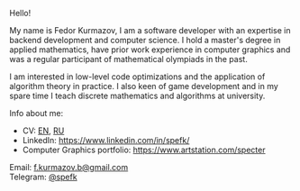 Hello!

My name is Fedor Kurmazov, I am a software developer with an expertise in backend development and computer science. I hold a master's degree in applied mathematics, have prior work experience in computer graphics and was a regular participant of mathematical olympiads in the past.

I am interested in low-level code optimizations and the application of algorithm theory in practice. I also keen of game development and in my spare time I teach discrete mathematics and algorithms at university.

Info about me:
- CV: [EN](https://docs.google.com/document/d/1RwoWsnXY1rkEY8QBi22mLDDS2p0t76XXSICJ-yfTBms/edit?usp=sharing), [RU](https://docs.google.com/document/d/1m1qpVePwURXSTXMxS8CZnVzwigd28mwwXEVrPJFkeCE/edit?usp=sharing)
- LinkedIn: https://www.linkedin.com/in/spefk/
- Computer Graphics portfolio: https://www.artstation.com/specter

Email: f.kurmazov.b@gmail.com  
Telegram: [@spefk](https://t.me/spefk)
